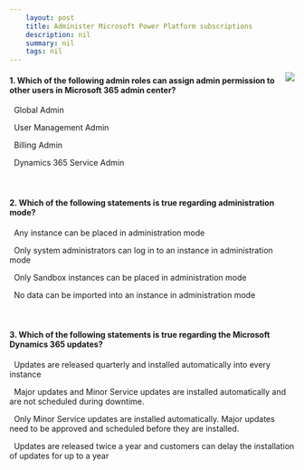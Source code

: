```yaml
---
    layout: post
    title: Administer Microsoft Power Platform subscriptions  
    description: nil
    summary: nil
    tags: nil
---
```



 <a target="_blank" href="https://docs.microsoft.com/en-us/learn/modules/administrating-power-platform-subscriptions/8-knowledge-check/"><i class="fas fa-external-link-alt"></i> </a>
 <img align="right" src="https://docs.microsoft.com/en-us/learn/achievements/administrating-power-platform-subscriptions.svg">
####  1. Which of the following admin roles can assign admin permission to other users in Microsoft 365 admin center?


<i class='fas fa-check-square' style='color: Dodgerblue;'></i> &nbsp;&nbsp;Global Admin

<i class='far fa-square'></i> &nbsp;&nbsp;User Management Admin

<i class='far fa-square'></i> &nbsp;&nbsp;Billing Admin

<i class='far fa-square'></i> &nbsp;&nbsp;Dynamics 365 Service Admin
<br />
<br />
<br />

####  2. Which of the following statements is true regarding administration mode?


<i class='far fa-square'></i> &nbsp;&nbsp;Any instance can be placed in administration mode

<i class='far fa-square'></i> &nbsp;&nbsp;Only system administrators can log in to an instance in administration mode

<i class='fas fa-check-square' style='color: Dodgerblue;'></i> &nbsp;&nbsp;Only Sandbox instances can be placed in administration mode

<i class='far fa-square'></i> &nbsp;&nbsp;No data can be imported into an instance in administration mode
<br />
<br />
<br />

####  3. Which of the following statements is true regarding the Microsoft Dynamics 365 updates?


<i class='far fa-square'></i> &nbsp;&nbsp;Updates are released quarterly and installed automatically into every instance

<i class='fas fa-check-square' style='color: Dodgerblue;'></i> &nbsp;&nbsp;Major updates and Minor Service updates are installed automatically and are not scheduled during downtime.

<i class='far fa-square'></i> &nbsp;&nbsp;Only Minor Service updates are installed automatically. Major updates need to be approved and scheduled before they are installed.

<i class='far fa-square'></i> &nbsp;&nbsp;Updates are released twice a year and customers can delay the installation of updates for up to a year
<br />
<br />
<br />
